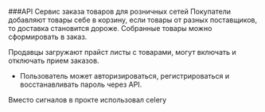 ###API Сервис заказа товаров для розничных сетей
Покупатели добавляют товары себе в корзину, если товары от разных поставщиков, то 
доставка становится дороже. Собранные товары можно сформировать в заказ.

Продавцы загружают прайст листы с товарами, могут включать и отключать прием заказов.

* Пользователь может авторизироваться, регистрироваться и восстанавливать пароль через API.

Вместо сигналов в прокте использовал celery 

